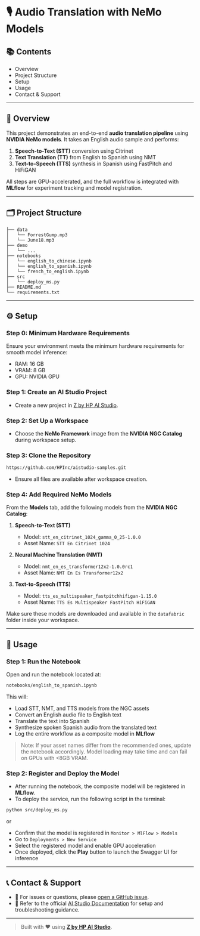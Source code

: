 # 🎙️ Audio Translation with NeMo Models

## 📚 Contents

- Overview  
- Project Structure  
- Setup  
- Usage  
- Contact & Support

---

## 🧠 Overview

This project demonstrates an end-to-end **audio translation pipeline** using **NVIDIA NeMo models**. It takes an English audio sample and performs:

1. **Speech-to-Text (STT)** conversion using Citrinet  
2. **Text Translation (TT)** from English to Spanish using NMT  
3. **Text-to-Speech (TTS)** synthesis in Spanish using FastPitch and HiFiGAN  

All steps are GPU-accelerated, and the full workflow is integrated with **MLflow** for experiment tracking and model registration.

---

## 🗂 Project Structure

```
├── data
│   └── ForrestGump.mp3
│   └── June18.mp3
├── demo
│   └── ...
├── notebooks
│   └── english_to_chinese.ipynb
│   └── english_to_spanish.ipynb
│   └── french_to_english.ipynb
├── src
│   └── deploy_ms.py
├── README.md
└── requirements.txt
```

---

## ⚙️ Setup

### Step 0: Minimum Hardware Requirements

Ensure your environment meets the minimum hardware requirements for smooth model inference:

- RAM: 16 GB  
- VRAM: 8 GB  
- GPU: NVIDIA GPU

### Step 1: Create an AI Studio Project

- Create a new project in [Z by HP AI Studio](https://zdocs.datascience.hp.com/docs/aistudio/overview).

### Step 2: Set Up a Workspace

- Choose the **NeMo Framework** image from the **NVIDIA NGC Catalog** during workspace setup.

### Step 3: Clone the Repository

```bash
https://github.com/HPInc/aistudio-samples.git
```

- Ensure all files are available after workspace creation.

### Step 4: Add Required NeMo Models

From the **Models** tab, add the following models from the **NVIDIA NGC Catalog**:

1. **Speech-to-Text (STT)**  
   - Model: `stt_en_citrinet_1024_gamma_0_25-1.0.0`  
   - Asset Name: `STT En Citrinet 1024`

2. **Neural Machine Translation (NMT)**  
   - Model: `nmt_en_es_transformer12x2-1.0.0rc1`  
   - Asset Name: `NMT En Es Transformer12x2`

3. **Text-to-Speech (TTS)**  
   - Model: `tts_es_multispeaker_fastpitchhifigan-1.15.0`  
   - Asset Name: `TTS Es Multispeaker FastPitch HiFiGAN`

Make sure these models are downloaded and available in the `datafabric` folder inside your workspace.

---

## 🚀 Usage

### Step 1: Run the Notebook

Open and run the notebook located at:

```bash
notebooks/english_to_spanish.ipynb
```

This will:

- Load STT, NMT, and TTS models from the NGC assets  
- Convert an English audio file to English text  
- Translate the text into Spanish  
- Synthesize spoken Spanish audio from the translated text  
- Log the entire workflow as a composite model in **MLflow**

> Note: If your asset names differ from the recommended ones, update the notebook accordingly. Model loading may take time and can fail on GPUs with <8GB VRAM.

### Step 2: Register and Deploy the Model

- After running the notebook, the composite model will be registered in **MLflow**.  
- To deploy the service, run the following script in the terminal:

```bash
python src/deploy_ms.py
```
or

- Confirm that the model is registered in `Monitor > MlFlow > Models`  
- Go to `Deployments > New Service`  
- Select the registered model and enable GPU acceleration  
- Once deployed, click the **Play** button to launch the Swagger UI for inference

---

## 📞 Contact & Support

- 💬 For issues or questions, please [open a GitHub issue](https://github.com/HPInc/aistudio-samples/issues).  
- 📘 Refer to the official [AI Studio Documentation](https://zdocs.datascience.hp.com/docs/aistudio/overview) for setup and troubleshooting guidance.

---

> Built with ❤️ using [**Z by HP AI Studio**](https://zdocs.datascience.hp.com/docs/aistudio/overview).